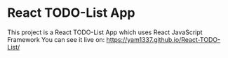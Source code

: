 # React TODO-List App
This project is a React TODO-List App which uses React JavaScript Framework
You can see it live on:
https://yam1337.github.io/React-TODO-List/
